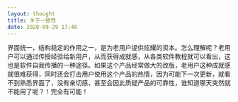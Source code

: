 ```yaml
---
layout: thought
title: 关于一致性
date: 2020-09-29 17:48
---
```


界面统一，结构稳定的作用之一，是为老用户提供炫耀的资本。怎么理解呢？老用户可以通过传授经验给新用户，从而获得成就感，从各类软件教程就可以看出，这也是软件自我传播的一种途径。如果这个产品经常做大的改版，老用户这种成就感就很难获得，同时还会打击用户使用这个产品的热情，因为可能下一次更新，就看不到熟悉界面了，没有亲切感，甚至会因此质疑产品的可靠性，谁知道哪天突然就不能用了呢？！完全有可能！